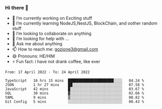 ### Hi there 👋

<!--
**charlieScript/charlieScript** is a ✨ _special_ ✨ repository because its `README.md` (this file) appears on your GitHub profile.

Here are some ideas to get you started: -->

- 🔭 I’m currently working on Exciting stuff
- 🌱 I’m currently learning NodeJS,NestJS, BlockChain, and oother random stuff
- 👯 I’m looking to collaborate on anything
- 🤔 I’m looking for help with ...
- 💬 Ask me about anything
- 📫 How to reach me: gozione3@gmail.com
- 😄 Pronouns: HE/HIM
- ⚡ Fun fact: i have not drank coffee, like ever
<!--START_SECTION:waka-->

```text
From: 17 April 2022 - To: 24 April 2022

TypeScript   16 hrs 15 mins  █████████████████████░░░░   84.24 %
JSON         1 hr 27 mins    ██░░░░░░░░░░░░░░░░░░░░░░░   07.58 %
JavaScript   42 mins         █░░░░░░░░░░░░░░░░░░░░░░░░   03.67 %
SQL          30 mins         ▓░░░░░░░░░░░░░░░░░░░░░░░░   02.66 %
YAML         9 mins          ▒░░░░░░░░░░░░░░░░░░░░░░░░   00.82 %
Git Config   5 mins          ░░░░░░░░░░░░░░░░░░░░░░░░░   00.43 %
```

<!--END_SECTION:waka-->
